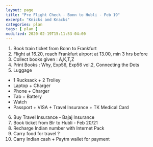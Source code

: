 ```yaml
---
layout: page
title: "Pre Flight Check - Bonn to Hubli - Feb 19"
excerpt: "Knicks and Knacks"
categories: plan
tags: [ plan ]
modified: 2020-02-19T15:11:53-04:00
---
```



1. Book train ticket from Bonn to Frankfurt
2. Flight at 16.20, reach Frankfurt airport at 13.00, min 3 hrs before
3. Collect books given : A,K,T,Z
4. Print Books : Why, Exp56, Exp56 vol.2, Connecting the Dots
5. Luggage
  * 1 Rucksack + 2 Trolley
  * Laptop + Charger
  * Phone + Charger
  * Tab + Battery
  * Watch
  * Passport + VISA + Travel Insurance + TK Medical Card
6. Buy Travel Insurance - Bajaj Insurance
7. Book ticket from Blr to Hubli - Feb 20/21
8. Recharge Indian number with Internet Pack
9. Carry food for travel ?
10. Carry Indian cash + Paytm wallet for payment
